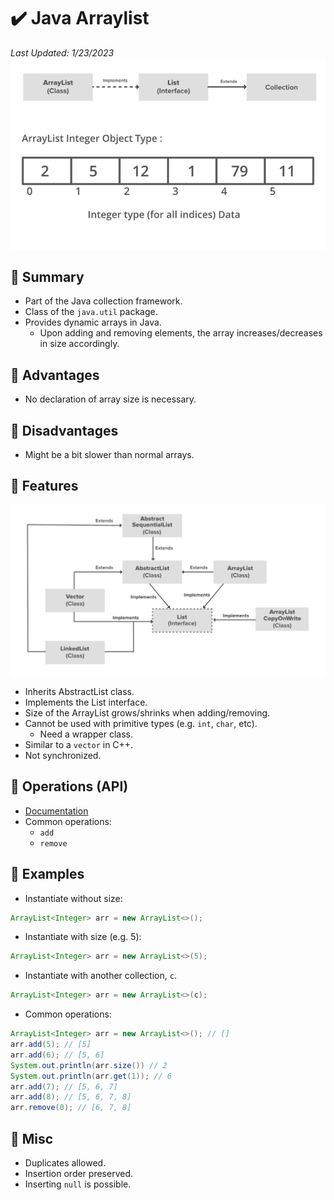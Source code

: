 # :heavy_check_mark: Java Arraylist
*Last Updated: 1/23/2023*
![Image of how an ArrayList interacts with classes](../../images/data-structures/linear/array/arraylist-class-diagram.png)
![Image of how an ArrayList object looks like](../../images/data-structures/linear/array/arraylist-illustration.png)

## :round_pushpin: Summary
- Part of the Java collection framework.
- Class of the `java.util` package.
- Provides dynamic arrays in Java.
  - Upon adding and removing elements, the array increases/decreases in size accordingly.

## :round_pushpin: Advantages
- No declaration of array size is necessary.

## :round_pushpin: Disadvantages
- Might be a bit slower than normal arrays.

## :round_pushpin: Features
![Image of how an extended ArrayList diagram](../../images/data-structures/linear/array/arraylist-class-diagram-extended.png)
- Inherits AbstractList class.
- Implements the List interface.
- Size of the ArrayList grows/shrinks when adding/removing.
- Cannot be used with primitive types (e.g. `int`, `char`, etc).
  - Need a wrapper class.
- Similar to a `vector` in C++.
- Not synchronized.

## :round_pushpin: Operations (API)
- [Documentation](https://docs.oracle.com/javase/8/docs/api/java/util/ArrayList.html)
- Common operations:
  - `add`
  - `remove`

## :round_pushpin: Examples
- Instantiate without size:
```java
ArrayList<Integer> arr = new ArrayList<>();
```

- Instantiate with size (e.g. 5):
```java
ArrayList<Integer> arr = new ArrayList<>(5);
```

- Instantiate with another collection, `c`.
```java
ArrayList<Integer> arr = new ArrayList<>(c);
```

- Common operations:
```java
ArrayList<Integer> arr = new ArrayList<>(); // []
arr.add(5); // [5]
arr.add(6); // [5, 6]
System.out.println(arr.size()) // 2
System.out.println(arr.get(1)); // 6
arr.add(7); // [5, 6, 7]
arr.add(8); // [5, 6, 7, 8]
arr.remove(0); // [6, 7, 8]
```

## :round_pushpin: Misc
- Duplicates allowed.
- Insertion order preserved.
- Inserting `null` is possible.
